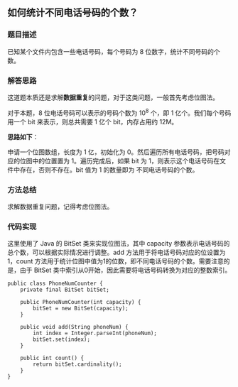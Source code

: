 ## 如何统计不同电话号码的个数？

### 题目描述

已知某个文件内包含一些电话号码，每个号码为 8 位数字，统计不同号码的个数。

### 解答思路

这道题本质还是求解**数据重复**的问题，对于这类问题，一般首先考虑位图法。

对于本题，8 位电话号码可以表示的号码个数为 10<sup>8</sup> 个，即 1 亿个。我们每个号码用一个 bit 来表示，则总共需要 1 亿个 bit，内存占用约 12M。

**思路如下**：

申请一个位图数组，长度为 1 亿，初始化为 0。然后遍历所有电话号码，把号码对应的位图中的位置置为 1。遍历完成后，如果 bit 为 1，则表示这个电话号码在文件中存在，否则不存在。bit 值为 1 的数量即为 不同电话号码的个数。

### 方法总结

求解数据重复问题，记得考虑位图法。


### 代码实现
这里使用了 Java 的 BitSet 类来实现位图法，其中 capacity 参数表示电话号码的总个数，可以根据实际情况进行调整。add 方法用于将电话号码对应的位设置为1，count 方法用于统计位图中值为1的位数，即不同电话号码的个数。需要注意的是，由于 BitSet 类中索引从0开始，因此需要将电话号码转换为对应的整数索引。

    public class PhoneNumCounter {
        private final BitSet bitSet;
    
        public PhoneNumCounter(int capacity) {
            bitSet = new BitSet(capacity);
        }
    
        public void add(String phoneNum) {
            int index = Integer.parseInt(phoneNum);
            bitSet.set(index);
        }
    
        public int count() {
            return bitSet.cardinality();
        }
    }

